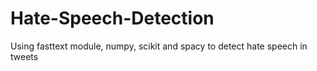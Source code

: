 # Hate-Speech-Detection
Using fasttext module, numpy, scikit and spacy to detect hate speech in tweets
